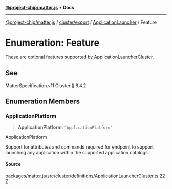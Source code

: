[**@project-chip/matter.js**](../../../../../README.md) • **Docs**

***

[@project-chip/matter.js](../../../../../modules.md) / [cluster/export](../../../README.md) / [ApplicationLauncher](../README.md) / Feature

# Enumeration: Feature

These are optional features supported by ApplicationLauncherCluster.

## See

MatterSpecification.v11.Cluster § 6.4.2

## Enumeration Members

### ApplicationPlatform

> **ApplicationPlatform**: `"ApplicationPlatform"`

ApplicationPlatform

Support for attributes and commands required for endpoint to support launching any application within the
supported application catalogs

#### Source

[packages/matter.js/src/cluster/definitions/ApplicationLauncherCluster.ts:227](https://github.com/project-chip/matter.js/blob/7a8cbb56b87d4ccf34bec5a9a95ab40a1711324f/packages/matter.js/src/cluster/definitions/ApplicationLauncherCluster.ts#L227)
